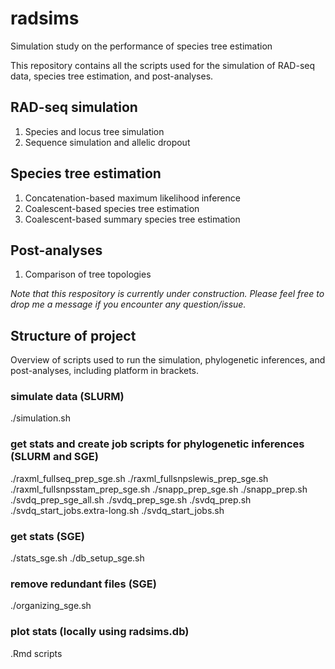 # radsims
Simulation study on the performance of species tree estimation

This repository contains all the scripts used for the simulation of RAD-seq data, species tree estimation, and post-analyses.

## RAD-seq simulation
1) Species and locus tree simulation
2) Sequence simulation and allelic dropout

## Species tree estimation
1) Concatenation-based maximum likelihood inference
2) Coalescent-based species tree estimation
3) Coalescent-based summary species tree estimation

## Post-analyses
1) Comparison of tree topologies

*Note that this respository is currently under construction. Please feel free to drop me a message if you encounter any question/issue.*

## Structure of project
Overview of scripts used to run the simulation, phylogenetic inferences, and post-analyses, including platform in brackets.

### simulate data (SLURM)
./simulation.sh <id>

### get stats and create job scripts for phylogenetic inferences (SLURM and SGE)
./raxml_fullseq_prep_sge.sh
./raxml_fullsnpslewis_prep_sge.sh
./raxml_fullsnpsstam_prep_sge.sh
./snapp_prep_sge.sh <id>
./snapp_prep.sh <id>
./svdq_prep_sge_all.sh <id>
./svdq_prep_sge.sh <id>
./svdq_prep.sh <id>
./svdq_start_jobs.extra-long.sh
./svdq_start_jobs.sh

### get stats (SGE)
./stats_sge.sh
./db_setup_sge.sh

### remove redundant files (SGE)
./organizing_sge.sh <id>

### plot stats (locally using radsims.db)
.Rmd scripts